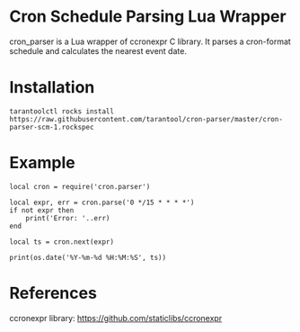 # Cron Schedule Parsing Lua Wrapper

cron_parser is a Lua wrapper of ccronexpr C library. It parses a cron-format schedule and calculates the nearest
event date.

# Installation

````
tarantoolctl rocks install https://raw.githubusercontent.com/tarantool/cron-parser/master/cron-parser-scm-1.rockspec
````

# Example

````
local cron = require('cron.parser')

local expr, err = cron.parse('0 */15 * * * *')
if not expr then
    print('Error: '..err)
end

local ts = cron.next(expr)

print(os.date('%Y-%m-%d %H:%M:%S', ts))
````

# References

ccronexpr library: https://github.com/staticlibs/ccronexpr